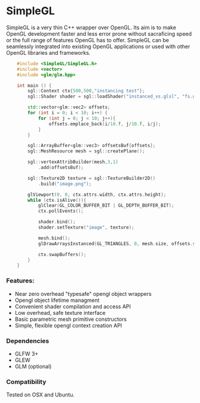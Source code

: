 # SimpleGL

SimpleGL is a very thin C++ wrapper over OpenGL. Its aim is to make OpenGL development
faster and less error prone without sacraficing speed or the full range of features
OpenGL has to offer. SimpleGL can be seamlessly integrated into existing OpenGL applications
or used with other OpenGL libraries and frameworks.
```c++
    #include <SimpleGL/SimpleGL.h>
    #include <vector>
    #include <glm/glm.hpp>

    int main () {
        sgl::Context ctx{500,500,"instancing test"};
        sgl::Shader shader = sgl::loadShader("instanced_vs.glsl", "fs.glsl");

        std::vector<glm::vec2> offsets;
        for (int i = 0; i < 10; i++) {
            for (int j = 0; j < 10; j++){
                offsets.emplace_back(i/10.f, j/10.f, i/j);
            }
        }

        sgl::ArrayBuffer<glm::vec3> offsetsBuf{offsets};
        sgl::MeshResource mesh = sgl::createPlane();

        sgl::vertexAttribBuilder(mesh,3,1)
            .add(offsetsBuf);

        sgl::Texture2D texture = sgl::TextureBuilder2D()
            .build("image.png");

        glViewport(0, 0, ctx.attrs.width, ctx.attrs.height);
        while (ctx.isAlive()){
            glClear(GL_COLOR_BUFFER_BIT | GL_DEPTH_BUFFER_BIT);
            ctx.pollEvents();

            shader.bind();
            shader.setTexture("image", texture);

            mesh.bind();
            glDrawArraysInstanced(GL_TRIANGLES, 0, mesh.size, offsets.size());

            ctx.swapBuffers();
        }
    }
```




### Features:

* Near zero overhead "typesafe" opengl object wrappers
* Opengl object lifetime managment
* Convenient shader compilation and access API
* Low overhead, safe texture interface
* Basic parametric mesh primitive constructors
* Simple, flexible opengl context creation API


### Dependencies

* GLFW 3+
* GLEW
* GLM (optional)

### Compatibility

Tested on OSX and Ubuntu.
